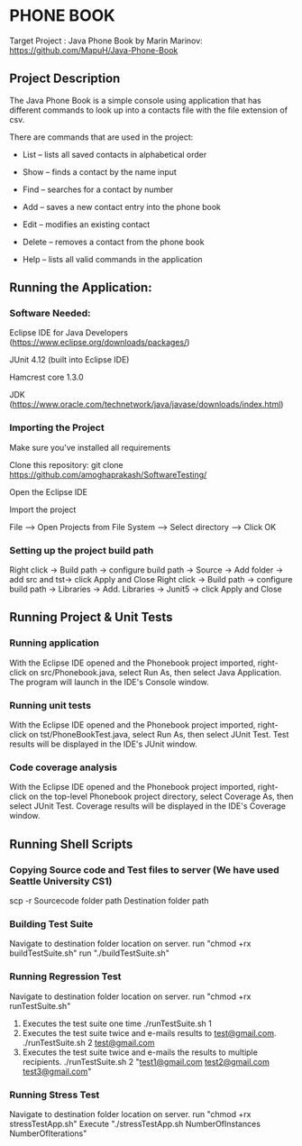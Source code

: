# PHONE BOOK

Target Project : 
Java Phone Book by Marin Marinov: https://github.com/MapuH/Java-Phone-Book 

## Project Description 

The Java Phone Book is a simple console using application that has different commands to look up into a contacts file with the file extension of csv. 

There are commands that are used in the project:  

* List – lists all saved contacts in alphabetical order 

* Show – finds a contact by the name input 

* Find – searches for a contact by number 

* Add – saves a new contact entry into the phone book 

* Edit – modifies an existing contact 

* Delete – removes a contact from the phone book 

* Help – lists all valid commands in the application 
 

## Running the Application: 

### Software Needed: 

Eclipse IDE for Java Developers (https://www.eclipse.org/downloads/packages/) 

JUnit 4.12 (built into Eclipse IDE) 

Hamcrest core 1.3.0

JDK (https://www.oracle.com/technetwork/java/javase/downloads/index.html) 

### Importing the Project 

Make sure you've installed all requirements 

Clone this repository: git clone https://github.com/amoghaprakash/SoftwareTesting/ 

Open the Eclipse IDE 

Import the project 

File --> Open Projects from File System --> Select directory --> Click OK 

### Setting up the project build path

Right click -> Build path -> configure build path -> Source -> Add folder -> add src and tst-> click Apply and Close
Right click -> Build path -> configure build path -> Libraries -> Add. Libraries -> Junit5 -> click Apply and Close


## Running Project & Unit Tests 

### Running application 

With the Eclipse IDE opened and the Phonebook project imported, right-click on src/Phonebook.java, select Run As, then select Java Application. The program will launch in the IDE's Console window. 

### Running unit tests 

With the Eclipse IDE opened and the Phonebook project imported, right-click on tst/PhoneBookTest.java, select Run As, then select JUnit Test. Test results will be displayed in the IDE's JUnit window. 

### Code coverage analysis 
With the Eclipse IDE opened and the Phonebook project imported, right-click on the top-level Phonebook project directory, select Coverage As, then select JUnit Test. Coverage results will be displayed in the IDE's Coverage window. 

## Running Shell Scripts

### Copying Source code and Test files to server (We have used Seattle University CS1)

scp -r Sourcecode folder path Destination folder path

### Building Test Suite

Navigate to destination folder location on server.
run "chmod +rx buildTestSuite.sh"
run "./buildTestSuite.sh"

### Running Regression Test

Navigate to destination folder location on server.
run "chmod +rx runTestSuite.sh"
1. Executes the test suite one time
         ./runTestSuite.sh 1
2. Executes the test suite twice and e-mails results to test@gmail.com.
         ./runTestSuite.sh 2 test@gmail.com
3. Executes the test suite twice and e-mails the results to multiple recipients.
         ./runTestSuite.sh 2 "test1@gmail.com test2@gmail.com test3@gmail.com"
         

### Running Stress Test

Navigate to destination folder location on server.
run "chmod +rx stressTestApp.sh"
Execute "./stressTestApp.sh NumberOfInstances NumberOfIterations"

